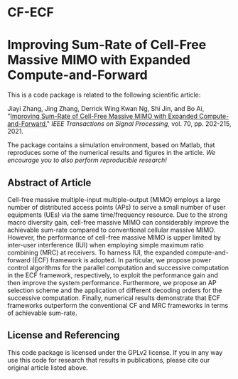 # CF-ECF

# Improving Sum-Rate of Cell-Free Massive MIMO with Expanded Compute-and-Forward

This is a code package is related to the following scientific article:

Jiayi Zhang, Jing Zhang, Derrick Wing Kwan Ng, Shi Jin, and Bo Ai, "[Improving Sum-Rate of Cell-Free Massive MIMO with Expanded Compute-and-Forward](https://ieeexplore.ieee.org/document/9622183)," *IEEE Transactions on Signal Processing*, vol. 70, pp. 202-215, 2021.

The package contains a simulation environment, based on Matlab, that reproduces some of the numerical results and figures in the article. *We encourage you to also perform reproducible research!*


## Abstract of Article

Cell-free massive multiple-input multiple-output (MIMO) employs a large number of distributed access points (APs) to serve a small number of user equipments (UEs) via the same time/frequency resource. Due to the strong macro diversity gain, cell-free massive MIMO can considerably improve the achievable sum-rate compared to conventional cellular massive MIMO. However, the performance of cell-free massive MIMO is upper limited by inter-user interference (IUI) when employing simple maximum ratio combining (MRC) at receivers. To harness IUI, the expanded compute-and-forward (ECF) framework is adopted. In particular, we propose power control algorithms for the parallel computation and successive computation in the ECF
framework, respectively, to exploit the performance gain and then improve the system performance. Furthermore, we propose an AP selection scheme and the application of different decoding orders for the successive computation. Finally, numerical results demonstrate that ECF frameworks outperform the conventional CF and MRC frameworks in terms of achievable sum-rate.


## License and Referencing

This code package is licensed under the GPLv2 license. If you in any way use this code for research that results in publications, please cite our original article listed above.
